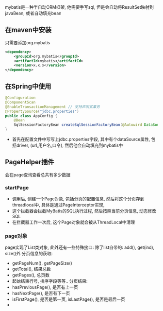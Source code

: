 mybatis是一种半自动ORM框架, 他需要手写sql, 但是会自动将ResultSet映射到javaBean, 或者自动填充bean
## 在maven中安装
只需要添加org.mybatis
```xml
<dependency>
	<groupId>org.mybatis</groupId> 
	<artifactId>mybatis</artifactId> 
	<version>x.x.x</version> 
</dependency>
```
## 在Spring中使用
```java
@Configuration
@ComponentScan
@EnableTransactionManagement // 支持声明式事务
@PropertySource("jdbc.properties")
public class AppConfig {
	@Bean
	SqlSessionFactoryBean createSqlSessionFactoryBean(@Autowird DataSource dataSource)
}
```
- 首先在配置文件中写写上jdbc.properties字段, 其中有个dataSource属性, 包括driver, (url,用户名,口令), 然后他会自动填充到mybatis中



## PageHelper插件
会在page查询查看总共有多少数据
### startPage
- 调用后, 创建一个Page对象, 包括分页的配置信息, 然后将这个分页存到threadlocal中, 具体是通过PageInterceptor实现, 
- 这个拦截器会拦截MyBatis的SQL执行过程, 然后按照当前分页信息, 动态修改SQL
- 在拦截器工作一次后, 这个Page对象就会被从ThreadLocal中清理
### page对象
page实现了List类对象, 此外还有一些特殊接口:
除了list自带的: add(), get(ind), size()外
分页信息的获取:
- getPageNum(), getPageSize()
- getTotal(), 结果总数
- getPages(), 总页数
- 起始结束行号, 排序字段等等..
分页结果:
- hasPreviousPage(), 是否有上一页
- hasNextPage(), 是否有下一页
- isFirstPage(), 是否是第一页, isLastPage(), 是否是最后一页
- 
